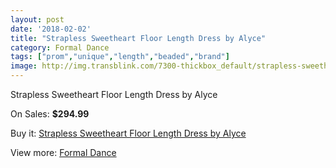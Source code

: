 ```yaml
---
layout: post
date: '2018-02-02'
title: "Strapless Sweetheart Floor Length Dress by Alyce"
category: Formal Dance
tags: ["prom","unique","length","beaded","brand"]
image: http://img.transblink.com/7300-thickbox_default/strapless-sweetheart-floor-length-dress-by-alyce.jpg
---
```

Strapless Sweetheart Floor Length Dress by Alyce

On Sales: **$294.99**
<a href="https://www.transblink.com/en/formal-dance/2360-strapless-sweetheart-floor-length-dress-by-alyce.html"><amp-img layout="responsive" width="600" height="600" src="//img.transblink.com/7300-thickbox_default/strapless-sweetheart-floor-length-dress-by-alyce.jpg" alt="Strapless Sweetheart Floor Length Dress by Alyce 0" /></a>
<a href="https://www.transblink.com/en/formal-dance/2360-strapless-sweetheart-floor-length-dress-by-alyce.html"><amp-img layout="responsive" width="600" height="600" src="//img.transblink.com/7301-thickbox_default/strapless-sweetheart-floor-length-dress-by-alyce.jpg" alt="Strapless Sweetheart Floor Length Dress by Alyce 1" /></a>

Buy it: [Strapless Sweetheart Floor Length Dress by Alyce](https://www.transblink.com/en/formal-dance/2360-strapless-sweetheart-floor-length-dress-by-alyce.html "Strapless Sweetheart Floor Length Dress by Alyce")

View more: [Formal Dance](https://www.transblink.com/en/6-formal-dance "Formal Dance")